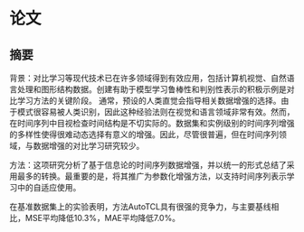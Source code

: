 # 论文

## 摘要

背景：对比学习等现代技术已在许多领域得到有效应用，包括计算机视觉、自然语言处理和图形结构数据。创建有助于模型学习鲁棒性和判别性表示的积极示例是对比学习方法的关键阶段。
通常，预设的人类直觉会指导相关数据增强的选择。由于模式很容易被人类识别，因此这种经验法则在视觉和语言领域非常有效。然而，在时间序列中目视检查时间结构是不切实际的。数据集和实例级别的时间序列增强的多样性使得很难动态选择有意义的增强。因此，尽管很普遍，但在时间序列领域，与数据增强的对比学习研究较少。

方法：这项研究分析了基于信息论的时间序列数据增强，并以统一的形式总结了采用最多的转换。最重要的是，将其推广为参数化增强方法，以支持时间序列表示学习中的自适应使用。

在基准数据集上的实验表明，方法AutoTCL具有很强的竞争力，与主要基线相比，MSE平均降低10.3%，MAE平均降低7.0%。


